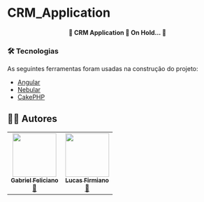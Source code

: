 # CRM_Application
<h4 align="center"> 
	 🛑 CRM Application 🚀 On Hold...  🛑
</h4>

### 🛠 Tecnologias

As seguintes ferramentas foram usadas na construção do projeto:

- [Angular](https://angular.io)
- [Nebular](https://akveo.github.io/nebular/)
- [CakePHP](https://cakephp.org)


## 👨‍🚀 Autores
<table>
  <tr>
    <td align="center">
      <a href="https://www.linkedin.com/in/gabriel-feliciano/"><img src="https://media-exp1.licdn.com/dms/image/C4D03AQFfBeSQ7c2htA/profile-displayphoto-shrink_800_800/0/1570478014899?e=1640822400&v=beta&t=V_8ksr2CYQ0vLOGBR-iUzTKfK0Ye2fLbG2r40O68lg4" width="100px;" alt=""/><br /><sub><b>Gabriel Feliciano</b></sub></a><br /><a href="https://www.linkedin.com/in/gabriel-feliciano/" title="LinkedIn">🚀</a>
    </td>
    <td align="center">
      <a href="https://www.linkedin.com/in/lucasfirmiano/"><img src="https://media-exp1.licdn.com/dms/image/C4D03AQE3Zd67iJ_PfA/profile-displayphoto-shrink_800_800/0/1581381839587?e=1641427200&v=beta&t=KXtrrbxZKn9cKwPfr4S9KjKSSnSxWJ4xo7oZlmBtJug" width="100px;" alt=""/><br /><sub><b>Lucas Firmiano</b></sub></a><br /><a href="https://www.linkedin.com/in/lucasfirmiano/" title="LinkedIn">🚀</a>
    </td>
  </tr>
</table>


